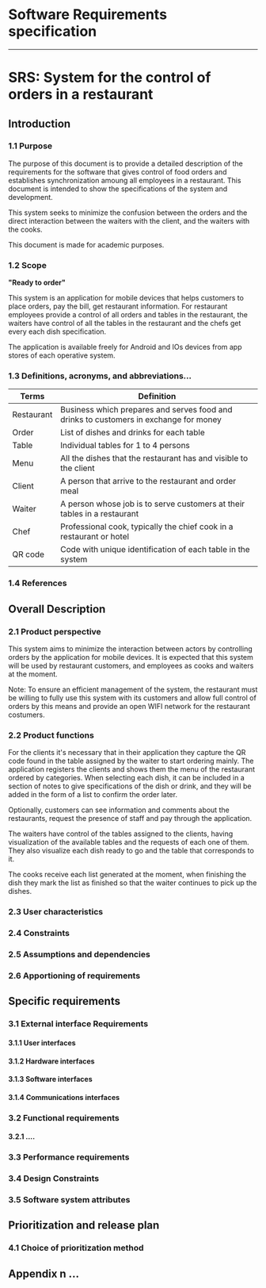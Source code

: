 # Software Requirements specification 
___


# SRS: System for the control of orders in a restaurant

## Introduction

### 1.1 Purpose

The purpose of this document is to provide a detailed description of the requirements for the software that gives control of food orders and establishes synchronization amoung all employees in a restaurant. This document is intended to show the specifications of the system and development.

This system seeks to minimize the confusion between the orders and the direct interaction between the waiters with the client, and the waiters with the cooks.

This document is made for academic purposes.

### 1.2 Scope

__"Ready to order"__

This system is an application for mobile devices that helps customers to place orders, pay the bill, get restaurant information. For restaurant employees provide a control of all orders and tables in the restaurant, the waiters have control of all the tables in the restaurant and the chefs get every each dish specification.

The application is available freely for Android and IOs devices from app stores of each operative system.

### 1.3 Definitions, acronyms, and abbreviations...

|   Terms   |   Definition   |
|-----------|----------------|
|Restaurant | Business which prepares and serves food and drinks to customers in exchange for money |
|Order      | List of dishes and drinks for each table |
|Table      | Individual tables for 1 to 4 persons |
|Menu       | All the dishes that the restaurant has and visible to the client |
|Client     | A person that arrive to the restaurant and order meal |
|Waiter     | A person whose job is to serve customers at their tables in a restaurant |
|Chef       | Professional cook, typically the chief cook in a restaurant or hotel |
| QR code   | Code with unique identification of each table in the system | 

### 1.4 References

## Overall Description

### 2.1 Product perspective

This system aims to minimize the interaction between actors by controlling orders by the application for mobile devices. It is expected that this system will be used by restaurant customers, and employees as cooks and waiters at the moment.

Note: To ensure an efficient management of the system, the restaurant must be willing to fully use this system with its customers and allow full control of orders by this means and provide an open WIFI network for the restaurant costumers.

### 2.2 Product functions

For the clients it's necessary that in their application they capture the QR code found in the table assigned by the waiter to start ordering mainly. The application registers the clients and shows them the menu of the restaurant ordered by categories. When selecting each dish, it can be included in a section of notes to give specifications of the dish or drink, and they will be added in the form of a list to confirm the order later.

Optionally, customers can see information and comments about the restaurants, request the presence of staff and pay through the application.

The waiters have control of the tables assigned to the clients, having visualization of the available tables and the requests of each one of them. They also visualize each dish ready to go and the table that corresponds to it.

The cooks receive each list generated at the moment, when finishing the dish they mark the list as finished so that the waiter continues to pick up the dishes.

### 2.3 User characteristics

### 2.4 Constraints

### 2.5 Assumptions and dependencies

### 2.6 Apportioning of requirements

## Specific requirements

### 3.1 External interface Requirements

#### 3.1.1 User interfaces

#### 3.1.2 Hardware interfaces

#### 3.1.3 Software interfaces

#### 3.1.4 Communications interfaces

### 3.2 Functional requirements

#### 3.2.1 ....

### 3.3 Performance requirements

### 3.4 Design Constraints

### 3.5 Software system attributes

## Prioritization and release plan

### 4.1 Choice of prioritization method

## Appendix n ...


